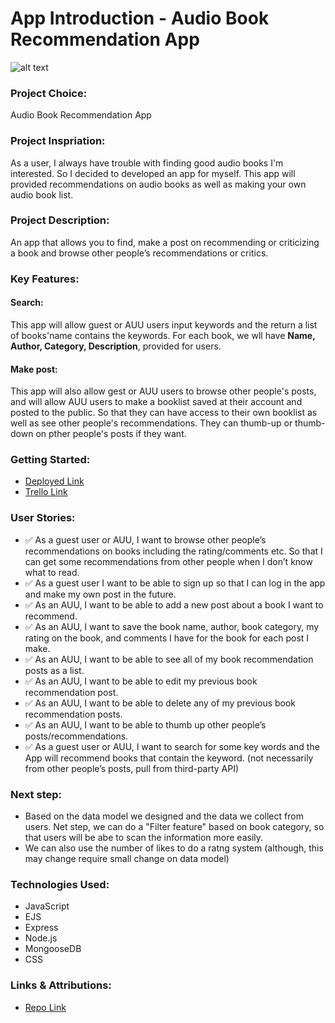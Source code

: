# App Introduction - Audio Book Recommendation App
![alt text](<Screenshot 2025-01-23 at 9.16.44 PM copy.png>)

### Project Choice: 
Audio Book Recommendation App

### Project Inspriation: 
As a user, I always have trouble with finding good audio books I'm interested. So I decided to developed an app for myself. This app will provided recommendations on audio books as well as making your own audio book list.

### Project Description:
An app that allows you to find, make a post on recommending or criticizing a book and browse other people’s recommendations or critics.

### Key Features:
#### Search:
This app will allow guest or AUU users input keywords and the return a list of books'name contains the keywords. For each book, we wll have **Name, Author, Category, Description**, provided for users.

#### Make post:
This app will also allow gest or AUU users to browse other people's posts, and will allow AUU users to make a booklist saved at their account and posted to the public. So that they can have access to their own booklist as well as see other people's recommendations. They can thumb-up or thumb-down on pther people's posts if they want.


### Getting Started: 
* [Deployed Link](https://book-recommendation-app-9b527a62da74.herokuapp.com/)
* [Trello Link](https://trello.com/b/ARr4gMpL/audio-book-recommendation-app)

### User Stories:
* ✅ As a guest user or AUU, I want to browse other people’s recommendations on books including the rating/comments etc. So that I can get some recommendations from other people when I don’t know what to read.
* ✅ As a guest user I want to be able to sign up so that I can log in the app and make my own post in the future.
* ✅ As an AUU, I want to be able to add a new post about a book I want to recommend.
* ✅ As an AUU, I want to save the book name, author, book category, my rating on the book, and comments I have for the book for each post I make.
* ✅ As an AUU, I want to be able to see all of my book recommendation posts as a list.
* ✅ As an AUU, I want to be able to edit my previous book recommendation post.
* ✅ As an AUU, I want to be able to delete any of my previous book recommendation posts.
* ✅ As an AUU, I want to be able to thumb up other people’s posts/recommendations.
* ✅ As a guest user or AUU, I want to search for some key words and the App will recommend books that contain the keyword. (not necessarily from other people’s posts, pull from third-party API)


### Next step:
* Based on the data model we designed and the data we collect from users. Net step, we can do a "Filter feature" based on book category, so that users will be abe to scan the information more easily. 
* We can also use the number of likes to do a ratng system (although, this may change require small change on data model)

### Technologies Used: 
* JavaScript 
* EJS
* Express
* Node.js
* MongooseDB
* CSS


### Links & Attributions:
* [Repo Link](https://github.com/Q-TT/unit2-book-recommendation-App.git)
